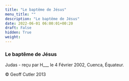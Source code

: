 ```yaml
---
title: "Le baptême de Jésus"
menu_title: ""
description: "Le baptême de Jésus"
date: 2022-06-01 06:00:01+00:20
draft: False
hidden: True
weight:
---
```

### Le baptême de Jésus

Judas - reçu par H___  le 4 Février 2002, Cuenca, Équateur.



© Geoff Cutler 2013